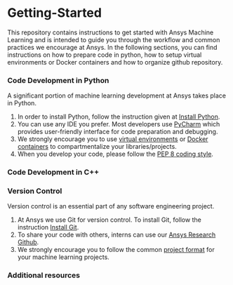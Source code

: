 # Getting-Started

This repository contains instructions to get started with Ansys Machine Learning and is intended to guide you through the workflow and common practices we encourage at Ansys. In the following sections, you can find instructions on how to prepare code in python, how to setup virtual environments or Docker containers and how to organize github repository.

### Code Development in Python
A significant portion of machine learning development at Ansys takes place in Python.
1. In order to install Python, follow the instruction given at [Install Python](InstallingPython.md).
2. You can use any IDE you prefer. Most developers use [PyCharm](https://www.jetbrains.com/pycharm/download) which provides user-friendly interface for code preparation and debugging.
3. We strongly encourage you to use [virtual environments](VirtualEnv.md) or [Docker containers](InstallingDocker.md) to compartmentalize your libraries/projects.
4. When you develop your code, please follow the [PEP 8 coding style](PythonCodeStyle.md).

### Code Development in C++

### Version Control
Version control is an essential part of any software engineering project.
1. At Ansys we use Git for version control.  To install Git, follow the instruction [Install Git](InstallGit.md).
2. To share your code with others, interns can use our [Ansys Research Github](https://github.com/ansysresearch).
3. We strongly encourage you to follow the common [project format](ProjectFormat.md) for your machine learning projects.

### Additional resources
